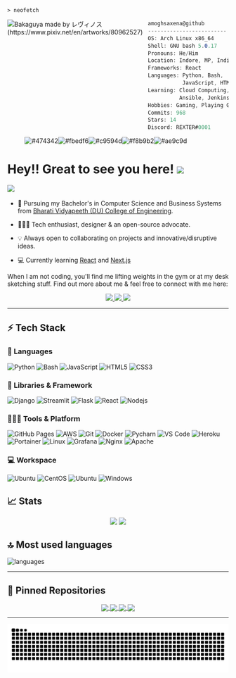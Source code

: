 ```shell
> neofetch
```

<img align="left" src="https://i.ibb.co/7jGvs3d/kisspng-bash-shell-script-bourne-shell-scripting-language-create-and-delete-files-and-folders-in-bas.png" alt="Bakaguya made by レヴィノス (https://www.pixiv.net/en/artworks/80962527)" width="320" /> 

```csharp
amoghsaxena@github
-------------------------
OS: Arch Linux x86_64
Shell: GNU bash 5.0.17
Pronouns: He/Him
Location: Indore, MP, India
Frameworks: React
Languages: Python, Bash,
           JavaScript, HTML, CSS
Learning: Cloud Computing, Docker,
          Ansible, Jenkins
Hobbies: Gaming, Playing Guitar, Singing
Commits: 968
Stars: 14
Discord: REXTER#0001
```
<p align="left">
  &nbsp; &nbsp; &nbsp; &nbsp; &nbsp;
  <img alt="#474342" src="https://via.placeholder.com/15/474342/000000?text=+" width="25" height="20" /><img alt="#fbedf6" src="https://via.placeholder.com/15/fbedf6/000000?text=+" width="25" height="20" /><img alt="#c9594d" src="https://via.placeholder.com/15/c9594d/000000?text=+" width="25" height="20" /><img alt="#f8b9b2" src="https://via.placeholder.com/15/f8b9b2/000000?text=+" width="25" height="20" /><img alt="#ae9c9d" src="https://via.placeholder.com/15/ae9c9d/000000?text=+" width="25" height="20" />
</p>


# Hey!! Great to see you here! <img src="/src/wave.gif" width="30px">

<a href="https://asmit2952.github.io/"><img src="/src/profile_banner.gif"></a>

* 📖 Pursuing my Bachelor's in Computer Science and Business Systems from [Bharati Vidyapeeth (DU) College of Engineering](https://bvucoepune.edu.in/). 

* 🧑🏻‍💻 Tech enthusiast, designer & an open-source advocate. 

* 💡 Always open to collaborating on projects and innovative/disruptive ideas. 

* 💻 Currently learning [React](https://reactjs.org/) and [Next.js](https://nextjs.org/)

When I am not coding, you'll find me lifting weights in the gym or at my desk sketching stuff. Find out more about me & feel free to connect with me here:

<p align="center">
	<a href="https://www.linkedin.com/in/amoghsaxena/">
		<img src="https://img.shields.io/badge/LinkedIn-0077B5?style=for-the-badge&logo=linkedin&logoColor=white" />
	</a>
	<a href="https://discord.io/RealmX">
		<img src="https://img.shields.io/badge/Discord-5865F2?style=for-the-badge&logo=discord&logoColor=white" />
	</a>
	<a href="https://instagram.com/amoghsaxena">
		<img src="https://img.shields.io/badge/Instagram-E4405F?style=for-the-badge&logo=instagram&logoColor=white" />
	</a>
</p>

---

## ⚡ Tech Stack

### 🚀 Languages

![Python](https://img.shields.io/badge/Python-3776AB?style=for-the-badge&logo=python&logoColor=white)
![Bash](https://img.shields.io/badge/Bash-4EAA25?style=for-the-badge&logo=GNUBash&logoColor=white)
![JavaScript](https://img.shields.io/badge/Javascript-F7DF1E?style=for-the-badge&logo=javascript&logoColor=black)
![HTML5](https://img.shields.io/badge/HTML5-E34F26?style=for-the-badge&logo=html5&logoColor=white)
![CSS3](https://img.shields.io/badge/CSS3-1572B6?style=for-the-badge&logo=css3&logoColor=white)

### 🧩 Libraries & Framework

![Django](https://img.shields.io/badge/Django-092E20?style=for-the-badge&logo=django&logoColor=white)
![Streamlit](https://img.shields.io/badge/Streamlit-FF4B4B?style=for-the-badge&logo=streamlit&logoColor=white)
![Flask](https://img.shields.io/badge/Flask-000000?style=for-the-badge&logo=flask&logoColor=white)
![React](https://img.shields.io/badge/React-20232A?style=for-the-badge&logo=react&logoColor=61DAFB)
![Nodejs](https://img.shields.io/badge/Node.js-339933?style=for-the-badge&logo=nodedotjs&logoColor=white)

### 🧑🏻‍💻 Tools & Platform

![GitHub Pages](https://img.shields.io/badge/GitHub-100000?style=for-the-badge&logo=github&logoColor=white)
![AWS](https://img.shields.io/badge/AWS-FF9900?style=for-the-badge&logo=Amazon-AWS&logoColor=black)
![Git](https://img.shields.io/badge/Git-F05032?style=for-the-badge&logo=git&logoColor=white)
![Docker](https://img.shields.io/badge/Docker-2496ED?style=for-the-badge&logo=docker&logoColor=white)
![Pycharn](https://img.shields.io/badge/Pycharm-000000?style=for-the-badge&logo=pycharm&logoColor=white)
![VS Code](https://img.shields.io/badge/Visual_Studio_Code-0078D4?style=for-the-badge&logo=visual%20studio%20code&logoColor=white)
![Heroku](https://img.shields.io/badge/Heroku-430098?style=for-the-badge&logo=heroku&logoColor=white)
![Portainer](https://img.shields.io/badge/Portainer-13BEF9?style=for-the-badge&logo=Portainer&logoColor=white)
![Linux](https://img.shields.io/badge/Linux-FCC624?style=for-the-badge&logo=linux&color=black)
![Grafana](https://img.shields.io/badge/Grafana-F46800?style=for-the-badge&logo=grafana&logoColor=white)
![Nginx](https://img.shields.io/badge/nginx-009639?&style=for-the-badge&logo=nginx&logoColor=white)
![Apache](https://img.shields.io/badge/apache-D22128?&style=for-the-badge&logo=apache&logoColor=white)


### 💻 Workspace

![Ubuntu](https://img.shields.io/badge/Ubuntu-E95420?style=for-the-badge&logo=ubuntu&logoColor=white)
![CentOS](https://img.shields.io/badge/Centos-blue?style=for-the-badge&logo=centos&logoColor=white)
![Ubuntu](https://img.shields.io/badge/kali-557C94?style=for-the-badge&logo=kali-linux&logoColor=white)
![Windows](https://img.shields.io/badge/windows-008080?style=for-the-badge&logo=windows&logoColor=white)


## 📈 Stats

<p align="center">
  <img width="48%" src="https://github-readme-stats.vercel.app/api?username=amoghsaxena&count_private=true&show_icons=true&theme=onedark&hide_border=true&include_all_commits=true" />
  <img width="48%" src="https://github-readme-streak-stats.herokuapp.com/?user=amoghsaxena&hide_border=true&theme=onedark" />
</p>

## 🔝 Most used languages

  <img alt="languages" src="https://github-readme-stats.vercel.app/api/top-langs/?username=amoghsaxena&layout=compact&theme=onedark&hide_border=true" />

---

## 📕 Pinned Repositories

<p align="center">
<a href="https://github.com/Asmit2952/Asmit2952.github.io">
  <img align="center" src="https://github-readme-stats.vercel.app/api/pin/?username=amoghsaxena&repo=Ubuntu-Shortcut-Creator&theme=onedark&hide_border=true" />
</a>

<a href="https://github.com/Asmit2952/Twitter-Dynamic-Header">
  <img align="center" src="https://github-readme-stats.vercel.app/api/pin/?username=Asmit2952&repo=Twitter-Dynamic-Header&hide_border=true&theme=radical" />
</a>

<a href="https://github.com/Asmit2952/Weather-App">
  <img align="center" src="https://github-readme-stats.vercel.app/api/pin/?username=Asmit2952&repo=Weather-App&hide_border=true&theme=radical" />
</a>

<a href="https://github.com/Asmit2952/Web-accessibility-tester">
  <img align="center" src="https://github-readme-stats.vercel.app/api/pin/?username=Asmit2952&repo=Web-accessibility-tester&hide_border=true&theme=radical" />
</a>


</p>

<!--![Asmit's GitHub activity graph](https://activity-graph.herokuapp.com/graph?username=Asmit2952&hide_border=true&theme=redical)-->

---

<p align="center">
   <img src="https://github.com/Asmit2952/Asmit2952/blob/output/github-contribution-grid-snake.svg" alt="snake">
</p>